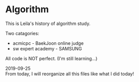 # Algorithm

This is Leila's history of algorithm study.

Two catagories:

* acmicpc - BaekJoon online judge
* sw expert academy - SAMSUNG


All code is NOT perfect.
(I'm still learning...)

2019-09-25 <br>
From today, I will reorganize all this files like what I did today!
